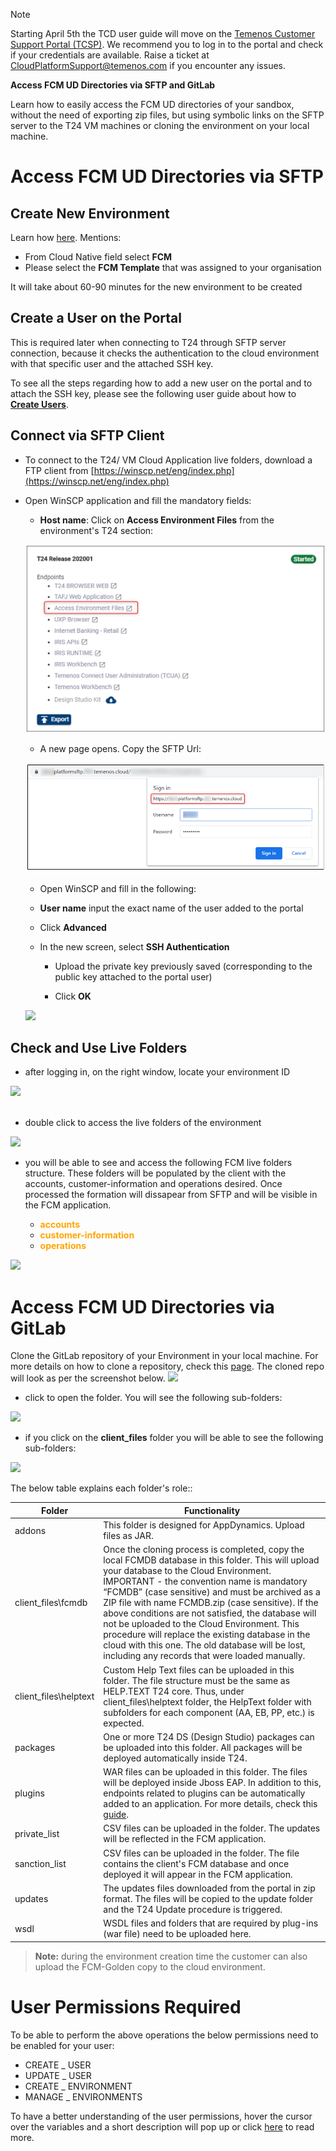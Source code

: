 > [!Note]
>  Starting April 5th the TCD user guide will move on the [Temenos Customer Support Portal (TCSP)](https://tcsp.temenos.com/TCD/Modules/TemenosContinuousDeployment/Overview/Overview.htm). We recommend you to log in to the portal and check if your credentials are available. Raise a ticket at [CloudPlatformSupport@temenos.com](CloudPlatformSupport@temenos.com) if you encounter any issues.

**Access FCM UD Directories via SFTP and GitLab**

Learn how to easily access the FCM UD directories of your sandbox, without the need of exporting zip files, but using symbolic links on the SFTP server to the T24 VM machines or cloning the environment on your local machine.


# Access FCM UD Directories via SFTP #
## Create New Environment ##
Learn how [here](http://documentation.temenos.cloud/home/techguides/manage-environments.html). Mentions:


- From Cloud Native field select **FCM**
- Please select the **FCM Template** that was assigned to your organisation

It will take about 60-90 minutes for the new environment to be created

## Create a User on the Portal ##

This is required later when connecting to T24 through SFTP server connection, because it checks the authentication to the cloud environment with that specific user and the attached SSH key. 

To see all the steps regarding how to add a new user on the portal and to attach the SSH key, please see the following user guide about how to [**Create Users**](../techguides/user-creation-in-paas.md).

## Connect via SFTP Client ##

- To connect to the T24/ VM Cloud Application live folders, download a FTP client from [https://winscp.net/eng/index.php](https://winscp.net/eng/index.php)
 
 - Open WinSCP application and fill the mandatory fields:
 
    - **Host name**: Click on **Access Environment Files** from the environment's T24 section:
    
    ![](./images/access-ud-endpoint.png)

    - A new page opens. Copy the SFTP Url:

    ![](./images/copy-sftp-url.png)

     - Open WinSCP and fill in the following:
     
    - **User name** input the exact name of the user added to the portal
    
    - Click **Advanced**

    - In the new screen, select **SSH Authentication** 
 
      - Upload the private key previously saved (corresponding to the public key attached to the portal user)

      - Click **OK**

     ![](./images/access-ud-sftp-fields.png)




## Check and Use Live Folders  ##

 - after logging in, on the right window, locate your environment ID


 ![](./images/environment-id-fcm.png)
<br><br>


-  double click to access the live folders of the environment


 ![](./images/open-live-folders-fcm.png)

-  you will be able to see and access the following FCM live folders structure. These folders will be populated by the client with the accounts, customer-information and operations desired. Once processed the formation will dissapear from SFTP and will be visible in the FCM application.

   - <span style="color:orange">**accounts**</span>
   - <span style="color:orange">**customer-information**</span>
   - <span style="color:orange">**operations**</span>

 ![](./images/fcm-live-folders.png)

  

# Access FCM UD Directories via GitLab #
Clone the GitLab repository of your Environment in your local machine. For more details on how to clone a repository, check this [page](http://documentation.temenos.cloud/home/techguides/deploy-an-update-to-an-existing-environment.html#clone-environment-repository). The cloned repo will look as per the screenshot below. 
 ![](./images/fcm-folder-gitlab.png)

- click to open the folder. You will see the following sub-folders:

 
 ![](./images/fcm-gitlab-subfolders.png)

- if you click on the **client_files** folder you will be able to see the following sub-folders:

 ![](./images/fcm-golden-copy.png)

The below table explains each folder's role::

| **Folder**            | Functionality                                                                                                                                                                                                                                                                                                                                                                                                                                                                                                                                                          |
|-----------------------|------------------------------------------------------------------------------------------------------------------------------------------------------------------------------------------------------------------------------------------------------------------------------------------------------------------------------------------------------------------------------------------------------------------------------------------------------------------------------------------------------------------------------------------------------------------------|
| addons                | This folder is designed for AppDynamics. Upload files as JAR.                                                                                                                                                                                                                                                                                                                                                                                                                                                                                                          |
| client_files\fcmdb    | Once the cloning process is completed, copy the local FCMDB database in this folder. This will upload your database to the Cloud  Environment. IMPORTANT - the convention name is mandatory “FCMDB” (case sensitive) and must be archived as a ZIP file with name FCMDB.zip (case sensitive). If the above conditions are not satisfied, the database will not be uploaded to the Cloud Environment. This procedure will replace the existing database in the cloud with this one. The old database will be lost, including any records that were loaded manually.     |
| client_files\helptext | Custom Help Text files can be uploaded in this folder. The file structure must be the same as HELP.TEXT T24 core. Thus, under client_files\helptext folder, the HelpText folder with subfolders for each component (AA, EB, PP, etc.) is expected.                                                                                                                                                                                                                                                                                                                     |
| packages              | One or more T24 DS (Design Studio) packages can be uploaded into this folder. All packages will be deployed automatically inside T24.                                                                                                                                                                                                                                                                                                                                                                                                                                  |
| plugins               | WAR files can be uploaded in this folder. The files will be deployed inside Jboss EAP. In addition to this, endpoints related to plugins can be automatically added to an application. For more details, check this <a href="./add-app-endpoint.md" target="blank">guide</a>.                                                                                                                                                                                                                                                                                          |
| private_list          | CSV files can be uploaded in the folder. The updates will be reflected in the FCM application.                                                                                                                                                                                                                                                                                                                                                                                                                                                                         |
| sanction_list         | CSV files can be uploaded in the folder. The file contains the client's FCM database and once deployed it will appear in the FCM application.                                                                                                                                                                                                                                                                                                                                                                                                                          |
| updates               | The updates files downloaded from the portal in zip format. The files will be copied to the update folder and the T24 Update procedure is triggered.                                                                                                                                                                                                                                                                                                                                                                                                                   |
| wsdl                  | WSDL files and folders that are required by plug-ins (war file) need to be uploaded here.                                                                                                                                                                                                                                                                                                                                                                                                                                                                              |

>**Note:**
>during the environment creation time the  customer can also upload the FCM-Golden copy to the cloud environment.

# User Permissions Required
To be able to perform the above operations the below permissions need to be enabled for your user:

- CREATE _ USER
- UPDATE _ USER
- CREATE _ ENVIRONMENT
- MANAGE _ ENVIRONMENTS



To have a better understanding of the user permissions, hover the cursor over the variables and a short description will pop up or click [here](http://documentation.temenos.cloud/home/techguides/user-permissions) to read more.
